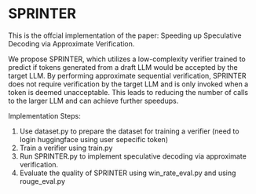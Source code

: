 # SPRINTER
This is the offcial implementation of the paper: Speeding up Speculative Decoding via Approximate Verification.

We propose SPRINTER, which utilizes a low-complexity verifier trained to predict if tokens generated from a draft LLM would be accepted by the target LLM. By performing approximate sequential verification, SPRINTER does not require verification by the target LLM and is only invoked when a token is deemed unacceptable. This leads to reducing the number of calls to the larger LLM and can achieve further speedups.

Implementation Steps:

1. Use dataset.py to prepare the dataset for training a verifier (need to login huggingface using user sepecific token)
2. Train a verifier using train.py
3. Run SPRINTER.py to implement speculative decoding via approximate verification.
4. Evaluate the quality of SPRINTER using win_rate_eval.py and using rouge_eval.py
